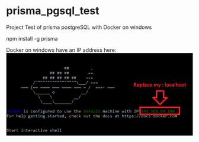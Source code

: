 # prisma_pgsql_test
Project Test of prisma postgreSQL with Docker on windows

npm install -g prisma

Docker on windows have an IP address here:
![](images/docker-on-windows.png)

